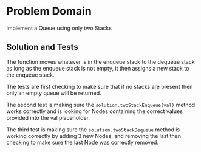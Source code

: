 # Problem Domain

Implement a Queue using only two Stacks

## Solution and Tests

The function moves whatever is in the enqueue stack to the dequeue stack as long as the enqueue stack is not empty, it then assigns a new stack to the enqueue stack.

The tests are first checking to make sure that if no stacks are present then only an empty queue will be returned.

The second test is making sure the ```solution.twoStackEnqueue(val)``` method works correctly and is looking for Nodes containing the correct values provided into the val placeholder.

The third test is making sure the ```solution.twoStackDequeue``` method is working correctly by adding 3 new Nodes, and removing the last then checking to make sure the last Node was correctly removed.